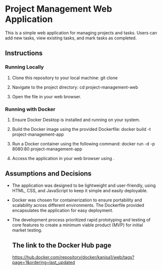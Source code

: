 # Project Management Web Application

This is a simple web application for managing projects and tasks. Users can add new tasks, view existing tasks, and mark tasks as completed.

## Instructions

### Running Locally

1. Clone this repository to your local machine:
git clone <repository-url>

2. Navigate to the project directory:
cd project-management-web
3. Open the  file in your web browser.

### Running with Docker

1. Ensure Docker Desktop is installed and running on your system.

2. Build the Docker image using the provided Dockerfile:
docker build -t project-management-app 

3. Run a Docker container using the following command:
docker run -d -p 8080:80 project-management-app
4. Access the application in your web browser using .

## Assumptions and Decisions

- The application was designed to be lightweight and user-friendly, using HTML, CSS, and JavaScript to keep it simple and easily deployable.

- Docker was chosen for containerization to ensure portability and scalability across different environments. The Dockerfile provided encapsulates the application for easy deployment.

- The development process prioritized rapid prototyping and testing of core features to create a minimum viable product (MVP) for initial market testing.

  ## The link to the Docker Hub page
  https://hub.docker.com/repository/docker/kanisa1/web/tags?page=1&ordering=last_updated



